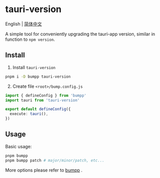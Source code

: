 # tauri-version

English | [简体中文](./README-zh.md)

A simple tool for conveniently upgrading the tauri-app version, similar in function to `npm version`.

## Install

1. Install `tauri-version`

```sh
pnpm i -D bumpp tauri-version
```

2. Create file `<root>/bump.config.js`

```ts
import { defineConfig } from 'bumpp'
import tauri from 'tauri-version'

export default defineConfig({
  execute: tauri(),
})
```

## Usage

Basic usage:

```sh
pnpm bumpp
pnpm bumpp patch # major/minor/patch, etc...
```

More options please refer to [bumpp](https://github.com/antfu-collective/bumpp) .
